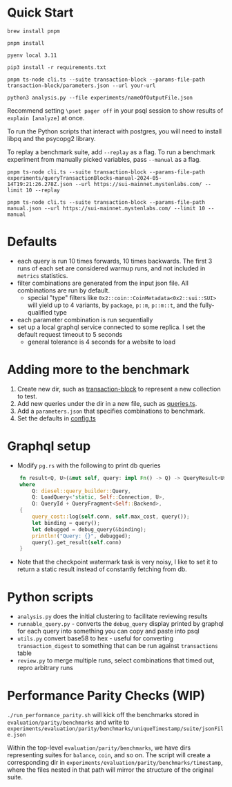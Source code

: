 # Quick Start
`brew install pnpm`

`pnpm install`

`pyenv local 3.11`

`pip3 install -r requirements.txt`

`pnpm ts-node cli.ts --suite transaction-block --params-file-path transaction-block/parameters.json --url your-url`

`python3 analysis.py --file experiments/nameOfOutputFile.json`

Recommend setting `\pset pager off` in your psql session to show results of `explain [analyze]` at once.

To run the Python scripts that interact with postgres, you will need to install libpq and the psycopg2 library.

To replay a benchmark suite, add `--replay` as a flag. To run a benchmark experiment from manually picked variables, pass `--manual` as a flag.
```
pnpm ts-node cli.ts --suite transaction-block --params-file-path experiments/queryTransactionBlocks-manual-2024-05-14T19:21:26.278Z.json --url https://sui-mainnet.mystenlabs.com/ --limit 10 --replay

pnpm ts-node cli.ts --suite transaction-block --params-file-path manual.json --url https://sui-mainnet.mystenlabs.com/ --limit 10 --manual
```

# Defaults

- each query is run 10 times forwards, 10 times backwards. The first 3 runs of each set are considered warmup runs, and not included in `metrics` statistics.
- filter combinations are generated from the input json file. All combinations are run by default.
  - special "type" filters like `0x2::coin::CoinMetadata<0x2::sui::SUI>` will yield up to 4 variants, by `package`, `p::m`, `p::m::t`, and the fully-qualified type
- each parameter combination is run sequentially
- set up a local graphql service connected to some replica. I set the default request timeout to 5 seconds
  - general tolerance is 4 seconds for a website to load

# Adding more to the benchmark

1. Create new dir, such as [transaction-block](transaction-block/) to represent a new collection to test.
2. Add new queries under the dir in a new file, such as [queries.ts](transaction-block/queries.ts).
3. Add a `parameters.json` that specifies combinations to benchmark.
4. Set the defaults in [config.ts](config.ts)

# Graphql setup

- Modify `pg.rs` with the following to print db queries

```rust
    fn result<Q, U>(&mut self, query: impl Fn() -> Q) -> QueryResult<U>
    where
        Q: diesel::query_builder::Query,
        Q: LoadQuery<'static, Self::Connection, U>,
        Q: QueryId + QueryFragment<Self::Backend>,
    {
        query_cost::log(self.conn, self.max_cost, query());
        let binding = query();
        let debugged = debug_query(&binding);
        println!("Query: {}", debugged);
        query().get_result(self.conn)
    }
```

- Note that the checkpoint watermark task is very noisy, I like to set it to return a static result instead of constantly fetching from db.

# Python scripts

- `analysis.py` does the initial clustering to facilitate reviewing results
- `runnable_query.py` - converts the `debug_query` display printed by graphql for each query into something you can copy and paste into psql
- `utils.py` convert base58 to hex - useful for converting `transaction_digest` to something that can be run against `transactions` table
- `review.py` to merge multiple runs, select combinations that timed out, repro arbitrary runs

# Performance Parity Checks (WIP)

`./run_performance_parity.sh` will kick off the benchmarks stored in `evaluation/parity/benchmarks` and write to `experiments/evaluation/parity/benchmarks/uniqueTimestamp/suite/jsonFile.json`

Within the top-level `evaluation/parity/benchmarks`, we have dirs representing suites for `balance`, `coin`, and so on. The script will create a corresponding dir in `experiments/evaluation/parity/benchmarks/timestamp`, where the files nested in that path will mirror the structure of the original suite.

